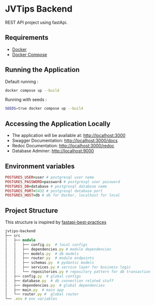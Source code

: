 # JVTips Backend

REST API project using fastApi.

## Requirements
- [Docker](https://docs.docker.com/engine/install/)
- [Docker Compose](https://docs.docker.com/compose/install/)

## Running the Application

Default running :
```bash
docker compose up --build
```

Running with seeds :
```bash
SEEDS=true docker compose up --build
```

## Accessing the Application Locally

- The application will be available at: [http://localhost:3000](http://localhost:3000)
- Swagger Documentation: [http://localhost:3000/docs](http://localhost:3000/docs)
- Redoc Documentation: [http://localhost:3000/redoc](http://localhost:3000/redoc)
- Database Adminer: [http://localhost:9000](http://localhost:9000)

## Environment variables

```ruby
POSTGRES_USER=user # postgresql user name
POSTGRES_PASSWORD=password # postgresql user password
POSTGRES_DB=database # postgresql database name
POSTGRES_PORT=5432 # postgresql database port
POSTGRES_HOST=db # db for Docker, localhost for local
```

## Project Structure

This structure is inspired by [fastapi-best-practices](https://github.com/zhanymkanov/fastapi-best-practices)

```ruby
jvtips-backend
├── src
│   ├── module
│   │   ├── config.py  # local configs
│   │   ├── dependencies.py # module dependencies
│   │   ├── models.py  # db models
│   │   ├── router.py  # module endpoints
│   │   ├── schemas.py  # pydantic models
│   │   ├── services.py # service layer for business logic
│   │   └── repositories.py # repository pattern for db transaction
│   ├── config.py  # global configs
│   ├── database.py  # db connection related stuff
│   ├── dependencies.py  # global dependencies
│   ├── main.py  # main app
│   └── router.py #  global router
└── .env # env variables
```
